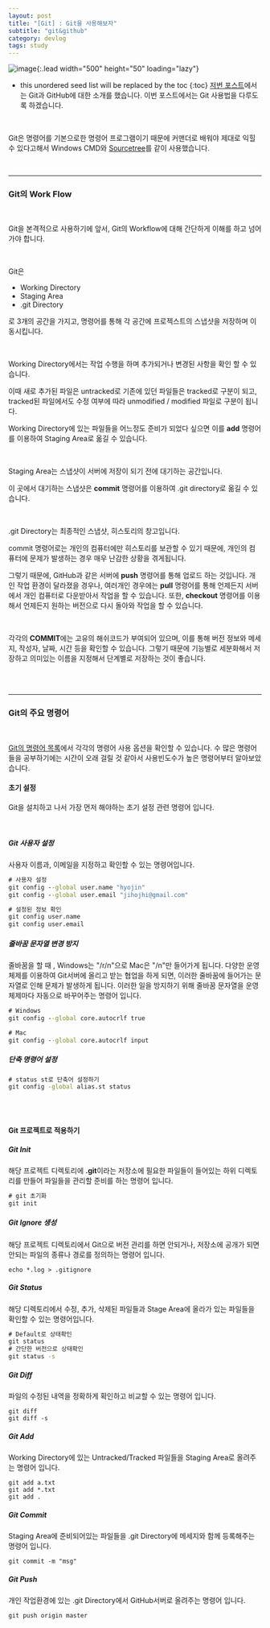 ```yaml
---
layout: post
title: "[Git] : Git을 사용해보자"
subtitle: "git&github"
category: devlog
tags: study
---
```


![image](https://media.vlpt.us/images/huurray/post/3b8f11bd-4b40-4ee8-af50-ca10bf899750/git.png){:.lead width="500" height="50" loading="lazy"}

<!--more-->

* this unordered seed list will be replaced by the toc
{:toc}
[저번 포스트](https://jihojhi.github.io/devlog/2021-03-20-Git/)에서는 Git과 GitHub에 대한 소개를 했습니다. 이번 포스트에서는 Git 사용법을 다루도록 하겠습니다.

<br>

Git은 명령어를 기본으로한 명령어 프로그램이기 때문에 커맨더로 배워야 제대로 익힐 수 있다고해서 Windows CMD와 [Sourcetree](https://www.sourcetreeapp.com/)를 같이 사용했습니다. 

<br>

---

### Git의 Work Flow

<br>

Git을 본격적으로 사용하기에 앞서, Git의 Workflow에 대해 간단하게 이해를 하고 넘어가야 합니다. 

<br>

Git은

* Working Directory
* Staging Area
* .git Directory

로 3개의 공간을 가지고, 명령어를 통해 각 공간에 프로젝스트의 스냅샷을 저장하며 이동시킵니다. 

<br>

Working Directory에서는 작업 수행을 하며 추가되거나 변경된 사항을 확인 할 수 있습니다. 

이때 새로 추가된 파일은 untracked로 기존에 있던 파일들은 tracked로 구분이 되고, tracked된 파일에서도 수정 여부에 따라 unmodified / modified 파일로 구분이 됩니다. 

Working Directory에 있는 파일들을 어느정도 준비가 되었다 싶으면 이를 **add** 명령어를 이용하여 Staging Area로 옮길 수 있습니다.

<br>

Staging Area는 스냅샷이 서버에 저장이 되기 전에 대기하는 공간입니다. 

이 곳에서 대기하는 스냅샷은 **commit** 명령어를 이용하여 .git directory로 옮길 수 있습니다.

<br>

.git Directory는 최종적인 스냅샷, 히스토리의 창고입니다. 

commit 명령어로는 개인의 컴퓨터에만 히스토리를 보관할 수 있기 때문에, 개인의 컴퓨터에 문제가 발생하는 경우 매우 난감한 상황을 겪게됩니다. 

그렇기 때문에, GitHub과 같은 서버에 **push** 명령어를 통해 업로드 하는 것입니다. 개인 작업 환경이 달라졌을 경우나, 여러개인 경우에는 **pull** 명령어를 통해 언제든지 서버에서 개인 컴퓨터로 다운받아서 작업을 할 수 있습니다. 또한, **checkout** 명령어를 이용해서 언제든지 원하는 버전으로 다시 돌아와 작업을 할 수 있습니다.

<br>

각각의 **COMMIT**에는 고유의 해쉬코드가 부여되어 있으며, 이를 통해 버전 정보와 메세지, 작성자, 날짜, 시간 등을 확인할 수 있습니다. 그렇기 때문에 기능별로 세분화해서 저장하고 의미있는 이름을 지정해서 단계별로 저장하는 것이 좋습니다. 

<br>

<br>

---

### Git의 주요 명령어

<br>

[Git의 명령어 목록](https://git-scm.com/docs)에서 각각의 명령어 사용 옵션을 확인할 수 있습니다. 수 많은 명령어들을 공부하기에는 시간이 오래 걸릴 것 같아서 사용빈도수가 높은 명령어부터 알아보았습니다.

#### 초기 설정

Git을 설치하고 나서 가장 먼저 해야하는 초기 설정 관련 명령어 입니다.

<br>

##### Git 사용자 설정

사용자 이름과, 이메일을 지정하고 확인할 수 있는 명령어입니다.

```cmd
# 사용자 설정
git config --global user.name "hyojin"
git config --global user.email "jihojhi@gmail.com"

# 설정된 정보 확인
git config user.name
git config user.email
```

##### 줄바꿈 문자열 변경 방지

줄바꿈을 할 때 , Windows는 "/r/n"으로 Mac은 "/n"만 들어가게 됩니다. 다양한 운영체제를 이용하여 Git서버에 올리고 받는 협업을 하게 되면, 이러한 줄바꿈에 들어가는 문자열로 인해 문제가 발생하게 됩니다. 이러한 일을 방지하기 위해 줄바꿈 문자열을 운영체제마다 자동으로 바꾸어주는 명령어 입니다.

```cmd
# Windows
git config --global core.autocrlf true

# Mac
git config --global core.autocrlf input
```

##### 단축 명령어 설정

```cmd
# status st로 단축어 설정하기
git config -global alias.st status
```

<br>

<br>

#### Git 프로젝트로 적용하기



##### Git Init

해당 프로젝트 디렉토리에 **.git**이라는 저장소에 필요한 파일들이 들어있는 하위 디렉토리를 만들어 파일들을 관리할 준비를 하는 명령어 입니다.

```cmd
# git 초기화
git init
```

##### Git Ignore 생성

해당 프로젝트 디렉토리에서 Git으로 버전 관리를 하면 안되거나, 저장소에 공개가 되면 안되는 파일의 종류나 경로를 정의하는 명령어 입니다.

```
echo *.log > .gitignore
```

##### Git Status

해당 디렉토리에서 수정, 추가, 삭제된 파일들과 Stage Area에 올라가 있는 파일들을 확인할 수 있는 명령어입니다.

```cmd
# Default로 상태확인
git status
# 간단한 버전으로 상태확인
git status -s
```

##### Git Diff

파일의 수정된 내역을 정확하게 확인하고 비교할 수 있는 명령어 입니다.

```
git diff
git diff -s
```

##### Git Add

Working Directory에 있는 Untracked/Tracked 파일들을 Staging Area로 올려주는 명령어 입니다.

```
git add a.txt
git add *.txt
git add .
```

##### Git Commit

Staging Area에 준비되어있는 파일들을 .git Directory에 메세지와 함께 등록해주는 명령어 입니다.

```
git commit -m "msg"
```

##### Git Push

개인 작업환경에 있는 .git Directory에서 GitHub서버로 올려주는 명령어 입니다.

```
git push origin master
```

